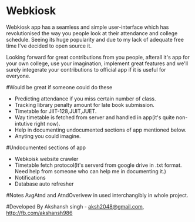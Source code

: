 # Webkiosk
Webkiosk app has a seamless and simple user-interface which has revolutionised the way you people look  at their attendance and college schedule.
Seeing its huge popularity and  due to my lack of adequate free time I've decided to open source it.


Looking forward for great contributions from you people, afterall it's app for your own college, use your imagination,
implement great features and we'll surely integerate your contributions  to official app if it is useful for everyone.


#Would be great if someone could do these
* Predicting attendance if you miss certain number of class.
* Tracking library penalty amount for late book submission.
* Timetable for JIIT-128,JUIT,JUET.
* Way timetable is fetched from server and handled in app(it's quite non-intutive right now).
* Help in documenting undocumented sections of app mentioned below.
* Anyting you could imagine.

#Undocumented sections of app
* Webkoisk website crawler
* Timetable fetch protocol(It's serverd from google drive in .txt format. Need help from someone who can help me in documenting it.)
* Notifications
* Database auto refresher


#Notes
AvgAtnd and AtndOverivew in used interchangibly in whole project.

#Developed By
Akshansh singh - aksh2048@gmail.com, http://fb.com/akshansh986

